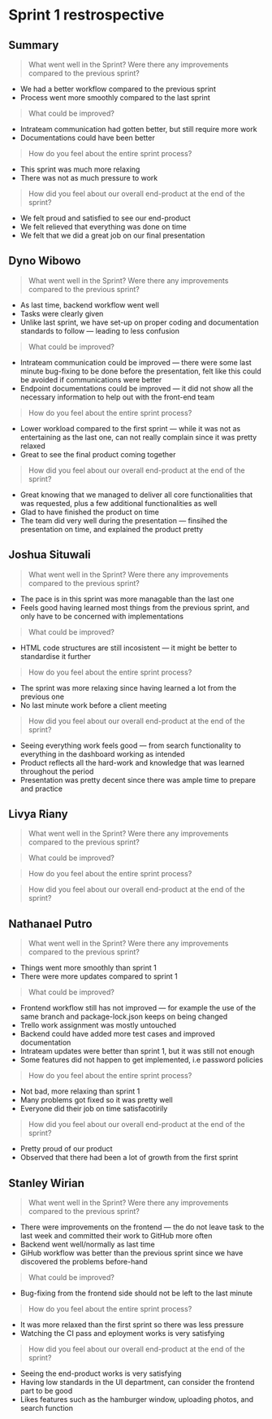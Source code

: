 # Sprint 1 restrospective

## Summary

> What went well in the Sprint? Were there any improvements compared to the previous sprint?
- We had a better workflow compared to the previous sprint 
- Process went more smoothly compared to the last sprint

> What could be improved?
- Intrateam communication had gotten better, but still require more work
- Documentations could have been better

> How do you feel about the entire sprint process?
- This sprint was much more relaxing
- There was not as much pressure to work

> How did you feel about our overall end-product at the end of the sprint?
- We felt proud and satisfied to see our end-product
- We felt relieved that everything was done on time
- We felt that we did a great job on our final presentation


## Dyno Wibowo

> What went well in the Sprint? Were there any improvements compared to the previous sprint?
- As last time, backend workflow went well
- Tasks were clearly given
- Unlike last sprint, we have set-up on proper coding and documentation standards to follow — leading to less confusion

> What could be improved?
- Intrateam communication could be improved — there were some last minute bug-fixing to be done before the presentation, felt like this could be avoided if communications were better
- Endpoint documentations could be improved — it did not show all the necessary information to help out with the front-end team

> How do you feel about the entire sprint process?
- Lower workload compared to the first sprint — while it was not as entertaining as the last one, can not really complain since it was pretty relaxed
- Great to see the final product coming together

> How did you feel about our overall end-product at the end of the sprint?
- Great knowing that we managed to deliver all core functionalities that was requested, plus a few additional functionalities as well
- Glad to have finished the product on time
- The team did very well during the presentation — finsihed the presentation on time, and explained the product pretty 

## Joshua Situwali
> What went well in the Sprint? Were there any improvements compared to the previous sprint?
- The pace is in this sprint was more managable than the last one 
- Feels good having learned most things from the previous sprint, and only have to be concerned with implementations

> What could be improved?
- HTML code structures are still incosistent — it might be better to standardise it further

> How do you feel about the entire sprint process?
- The sprint was more relaxing since having learned a lot from the previous one
- No last minute work before a client meeting

> How did you feel about our overall end-product at the end of the sprint?
- Seeing everything work feels good — from search functionality to everything in the dashboard working as intended
- Product reflects all the hard-work and knowledge that was learned throughout the period
- Presentation was pretty decent since there was ample time to prepare and practice

## Livya Riany
> What went well in the Sprint? Were there any improvements compared to the previous sprint?

> What could be improved?

> How do you feel about the entire sprint process?

> How did you feel about our overall end-product at the end of the sprint?


## Nathanael Putro
> What went well in the Sprint? Were there any improvements compared to the previous sprint?
- Things went more smoothly than sprint 1
- There were more updates compared to sprint 1

> What could be improved?
- Frontend workflow still has not improved — for example the use of the same branch and package-lock.json keeps on being changed
- Trello work assignment was mostly untouched
- Backend could have added more test cases and improved documentation
- Intrateam updates were better than sprint 1, but it was still not enough
- Some features did not happen to get implemented, i.e password policies

> How do you feel about the entire sprint process?
- Not bad, more relaxing than sprint 1
- Many problems got fixed so it was pretty well
- Everyone did their job on time satisfacotirily 

> How did you feel about our overall end-product at the end of the sprint?
- Pretty proud of our product
- Observed that there had been a lot of growth from the first sprint

## Stanley Wirian
> What went well in the Sprint? Were there any improvements compared to the previous sprint?
- There were improvements on the frontend — the do not leave task to the last week and committed their work to GitHub more often
- Backend went well/normally as last time
- GiHub workflow was better than the previous sprint since we have discovered the problems before-hand

> What could be improved?
- Bug-fixing from the frontend side should not be left to the last minute

> How do you feel about the entire sprint process?
- It was more relaxed than the first sprint so there was less pressure
- Watching the CI pass and eployment works is very satisfying

> How did you feel about our overall end-product at the end of the sprint?
- Seeing the end-product works is very satisfying
- Having low standards in the UI department, can consider the frontend part to be good
- Likes features such as the hamburger window, uploading photos, and search function
